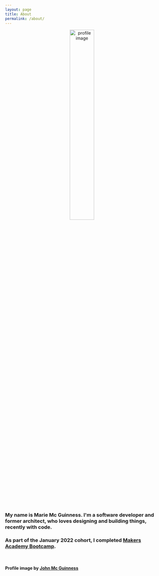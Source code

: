 ```yaml
---
layout: page
title: About
permalink: /about/
---
```


<p style="text-align: center;">
  <img class="profile-image" src="../public/hobbies/Profile.png" alt="profile image" width="40%"></p>

### My name is Marie Mc Guinness. I'm a <strong>software developer</strong> and former <strong>architect</strong>, who loves designing and building things, recently with code.

### As part of the January 2022 cohort, I completed [Makers Academy Bootcamp](https://makers.tech/).
<br>

#### Profile image by [John Mc Guinness](https://www.johnmcguinness.art)
